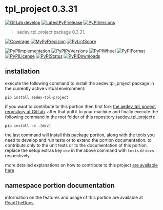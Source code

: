 <!-- THIS FILE IS EXCLUSIVELY MAINTAINED by the project aedev.aedev V0.3.23 -->
<!-- THIS FILE IS EXCLUSIVELY MAINTAINED by the project aedev.tpl_namespace_root V0.3.14 -->
# tpl_project 0.3.31

[![GitLab develop](https://img.shields.io/gitlab/pipeline/aedev-group/aedev_tpl_project/develop?logo=python)](
    https://gitlab.com/aedev-group/aedev_tpl_project)
[![LatestPyPIrelease](
    https://img.shields.io/gitlab/pipeline/aedev-group/aedev_tpl_project/release0.3.30?logo=python)](
    https://gitlab.com/aedev-group/aedev_tpl_project/-/tree/release0.3.30)
[![PyPIVersions](https://img.shields.io/pypi/v/aedev_tpl_project)](
    https://pypi.org/project/aedev-tpl-project/#history)

>aedev_tpl_project package 0.3.31.

[![Coverage](https://aedev-group.gitlab.io/aedev_tpl_project/coverage.svg)](
    https://aedev-group.gitlab.io/aedev_tpl_project/coverage/index.html)
[![MyPyPrecision](https://aedev-group.gitlab.io/aedev_tpl_project/mypy.svg)](
    https://aedev-group.gitlab.io/aedev_tpl_project/lineprecision.txt)
[![PyLintScore](https://aedev-group.gitlab.io/aedev_tpl_project/pylint.svg)](
    https://aedev-group.gitlab.io/aedev_tpl_project/pylint.log)

[![PyPIImplementation](https://img.shields.io/pypi/implementation/aedev_tpl_project)](
    https://gitlab.com/aedev-group/aedev_tpl_project/)
[![PyPIPyVersions](https://img.shields.io/pypi/pyversions/aedev_tpl_project)](
    https://gitlab.com/aedev-group/aedev_tpl_project/)
[![PyPIWheel](https://img.shields.io/pypi/wheel/aedev_tpl_project)](
    https://gitlab.com/aedev-group/aedev_tpl_project/)
[![PyPIFormat](https://img.shields.io/pypi/format/aedev_tpl_project)](
    https://pypi.org/project/aedev-tpl-project/)
[![PyPILicense](https://img.shields.io/pypi/l/aedev_tpl_project)](
    https://gitlab.com/aedev-group/aedev_tpl_project/-/blob/develop/LICENSE.md)
[![PyPIStatus](https://img.shields.io/pypi/status/aedev_tpl_project)](
    https://libraries.io/pypi/aedev-tpl-project)
[![PyPIDownloads](https://img.shields.io/pypi/dm/aedev_tpl_project)](
    https://pypi.org/project/aedev-tpl-project/#files)


## installation


execute the following command to install the
aedev.tpl_project package
in the currently active virtual environment:
 
```shell script
pip install aedev-tpl-project
```

if you want to contribute to this portion then first fork
[the aedev_tpl_project repository at GitLab](
https://gitlab.com/aedev-group/aedev_tpl_project "aedev.tpl_project code repository").
after that pull it to your machine and finally execute the
following command in the root folder of this repository
(aedev_tpl_project):

```shell script
pip install -e .[dev]
```

the last command will install this package portion, along with the tools you need
to develop and run tests or to extend the portion documentation. to contribute only to the unit tests or to the
documentation of this portion, replace the setup extras key `dev` in the above command with `tests` or `docs`
respectively.

more detailed explanations on how to contribute to this project
[are available here](
https://gitlab.com/aedev-group/aedev_tpl_project/-/blob/develop/CONTRIBUTING.rst)


## namespace portion documentation

information on the features and usage of this portion are available at
[ReadTheDocs](
https://aedev.readthedocs.io/en/latest/_autosummary/aedev.tpl_project.html
"aedev_tpl_project documentation").
